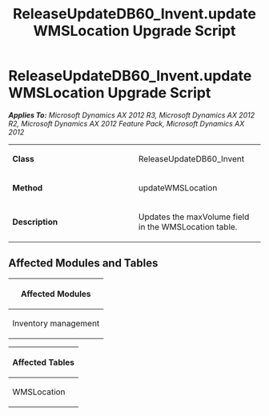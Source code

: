 ﻿---
title: ReleaseUpdateDB60_Invent.updateWMSLocation Upgrade Script
TOCTitle: ReleaseUpdateDB60_Invent.updateWMSLocation Upgrade Script
ms:assetid: f54e5f42-7abf-81a0-6491-5ae4dd7bd5d2
ms:mtpsurl: https://msdn.microsoft.com/en-us/library/JJ737574(v=AX.60)
ms:contentKeyID: 49712267
ms.date: 05/18/2015
mtps_version: v=AX.60
---

# ReleaseUpdateDB60\_Invent.updateWMSLocation Upgrade Script 


_**Applies To:** Microsoft Dynamics AX 2012 R3, Microsoft Dynamics AX 2012 R2, Microsoft Dynamics AX 2012 Feature Pack, Microsoft Dynamics AX 2012_

<table>
<colgroup>
<col style="width: 50%" />
<col style="width: 50%" />
</colgroup>
<tbody>
<tr class="odd">
<td><p><strong>Class</strong></p></td>
<td><p>ReleaseUpdateDB60_Invent</p></td>
</tr>
<tr class="even">
<td><p><strong>Method</strong></p></td>
<td><p>updateWMSLocation</p></td>
</tr>
<tr class="odd">
<td><p><strong>Description</strong></p></td>
<td><p>Updates the maxVolume field in the WMSLocation table.</p></td>
</tr>
</tbody>
</table>


## Affected Modules and Tables

<table>
<colgroup>
<col style="width: 100%" />
</colgroup>
<thead>
<tr class="header">
<th><p>Affected Modules</p></th>
</tr>
</thead>
<tbody>
<tr class="odd">
<td><p>Inventory management</p></td>
</tr>
</tbody>
</table>


<table>
<colgroup>
<col style="width: 100%" />
</colgroup>
<thead>
<tr class="header">
<th><p>Affected Tables</p></th>
</tr>
</thead>
<tbody>
<tr class="odd">
<td><p>WMSLocation</p></td>
</tr>
</tbody>
</table>

  


